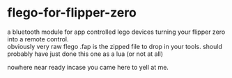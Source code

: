 # flego-for-flipper-zero
a bluetooth module for app controlled lego devices turning your flipper zero into a remote control.  
obviously very raw 
flego .fap is the zipped file to drop in your tools.
should probably have just done this one as a lua (or not at all)

nowhere near ready incase you came here to yell at me.  
